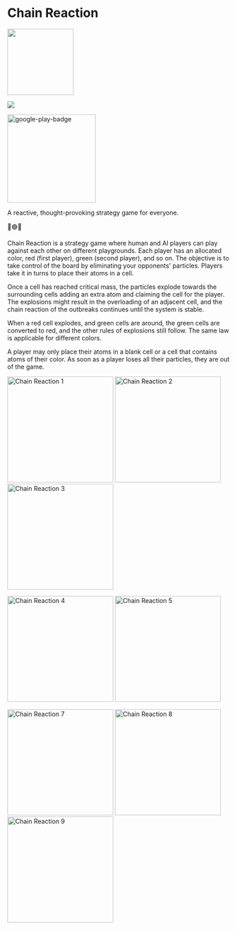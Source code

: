# Chain Reaction

[<img src="https://user-images.githubusercontent.com/37120889/151682074-9b81ae45-3f5c-45dc-8962-fa158980e30f.png" width="150"/>](https://github.com/arpadfodor/ChainReaction)

![](https://img.shields.io/github/license/arpadfodor/ChainReaction) 

[<img src="https://user-images.githubusercontent.com/37120889/122966033-22a2b180-d389-11eb-8b13-f65fabed4bf7.png" alt="google-play-badge" width="200"/>](https://play.google.com/store/apps/details?id=com.aaronfodor.android.chain_reaction)

A reactive, thought-provoking strategy game for everyone.

🔴🟢🔵

Chain Reaction is a strategy game where human and AI players can play against each other on different playgrounds. Each player has an allocated color, red (first player), green (second player), and so on. The objective is to take control of the board by eliminating your opponents' particles. Players take it in turns to place their atoms in a cell.

Once a cell has reached critical mass, the particles explode towards the surrounding cells adding an extra atom and claiming the cell for the player. The explosions might result in the overloading of an adjacent cell, and the chain reaction of the outbreaks continues until the system is stable.

When a red cell explodes, and green cells are around, the green cells are converted to red, and the other rules of explosions still follow. The same law is applicable for different colors.

A player may only place their atoms in a blank cell or a cell that contains atoms of their color. As soon as a player loses all their particles, they are out of the game.

<p float="middle">
 	<img src="https://user-images.githubusercontent.com/37120889/151716190-0d3a4bb1-803b-4e11-bd02-31e74460080b.PNG" alt="Chain Reaction 1" width="240"/>
	<img src="https://user-images.githubusercontent.com/37120889/151716191-d3f6d530-08c5-4d22-93d3-af10ac6755f0.PNG" alt="Chain Reaction 2" width="240"/>
	<img src="https://user-images.githubusercontent.com/37120889/151716192-f26e5311-f620-4910-9d85-9b4e1970ab83.PNG" alt="Chain Reaction 3" width="240"/>
</p>
<p float="middle">
	<img src="https://user-images.githubusercontent.com/37120889/151716193-2040d92c-0c3a-4224-a349-b7ade15a0741.PNG" alt="Chain Reaction 4" width="240"/>
	<img src="https://user-images.githubusercontent.com/37120889/151716195-2090d49a-bedc-4df5-8e28-9e6af2e773de.PNG" alt="Chain Reaction 5" width="240"/>
</p>



<p float="middle">
	<img src="https://user-images.githubusercontent.com/37120889/151716200-e2c51625-f9a6-45ba-88b8-e71d6849f4a4.PNG" alt="Chain Reaction 7" height="240"/>
 	<img src="https://user-images.githubusercontent.com/37120889/151716201-1820ade6-b0b9-40bf-af0c-60bebed511e5.PNG" alt="Chain Reaction 8" height="240"/>
 	<img src="https://user-images.githubusercontent.com/37120889/151716202-614d524f-4d67-4347-b2bd-cba4f082c04d.PNG" alt="Chain Reaction 9" height="240"/>
</p>
